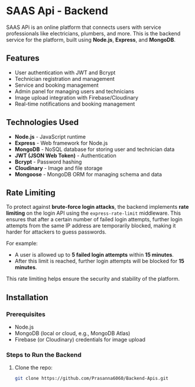 # SAAS Api - Backend

SAAS APi is an online platform that connects users with service professionals like electricians, plumbers, and more. This is the backend service for the platform, built using **Node.js**, **Express**, and **MongoDB**.

## Features

- User authentication with JWT and Bcrypt
- Technician registration and management
- Service and booking management
- Admin panel for managing users and technicians
- Image upload integration with Firebase/Cloudinary
- Real-time notifications and booking management

## Technologies Used

- **Node.js** - JavaScript runtime
- **Express** - Web framework for Node.js
- **MongoDB** - NoSQL database for storing user and technician data
- **JWT (JSON Web Token)** - Authentication
- **Bcrypt** - Password hashing
- **Cloudinary** - Image and file storage
- **Mongoose** - MongoDB ORM for managing schema and data

## Rate Limiting

To protect against **brute-force login attacks**, the backend implements **rate limiting** on the login API using the `express-rate-limit` middleware. This ensures that after a certain number of failed login attempts, further login attempts from the same IP address are temporarily blocked, making it harder for attackers to guess passwords.

For example:
- A user is allowed up to **5 failed login attempts** within **15 minutes**.
- After this limit is reached, further login attempts will be blocked for **15 minutes**.

This rate limiting helps ensure the security and stability of the platform.

## Installation

### Prerequisites

- Node.js
- MongoDB (local or cloud, e.g., MongoDB Atlas)
- Firebase (or Cloudinary) credentials for image upload

### Steps to Run the Backend

1. Clone the repo:

   ```bash
   git clone https://github.com/Prasanna6060/Backend-Apis.git
